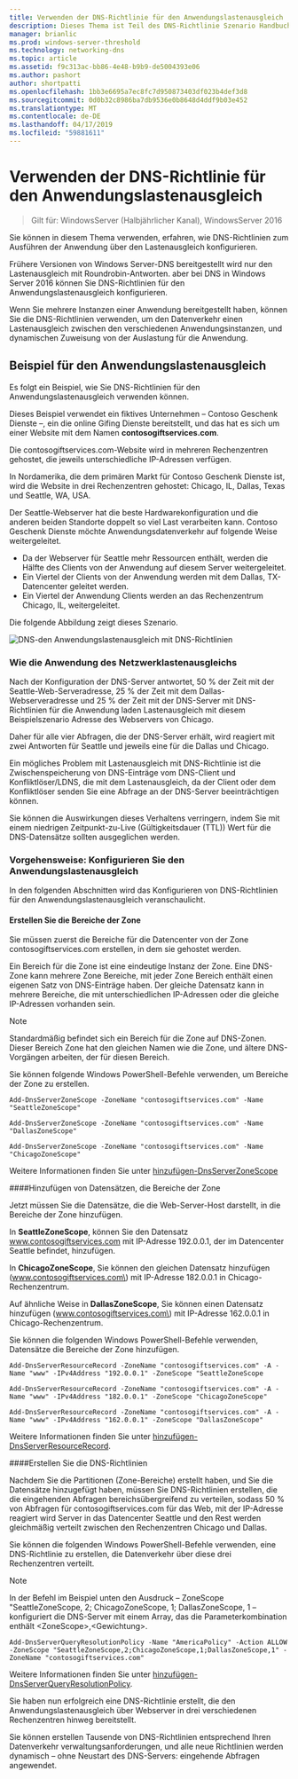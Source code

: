 ```yaml
---
title: Verwenden der DNS-Richtlinie für den Anwendungslastenausgleich
description: Dieses Thema ist Teil des DNS-Richtlinie Szenario Handbuch für Windows Server 2016
manager: brianlic
ms.prod: windows-server-threshold
ms.technology: networking-dns
ms.topic: article
ms.assetid: f9c313ac-bb86-4e48-b9b9-de5004393e06
ms.author: pashort
author: shortpatti
ms.openlocfilehash: 1bb3e6695a7ec8fc7d950873403df023b4def3d8
ms.sourcegitcommit: 0d0b32c8986ba7db9536e0b8648d4ddf9b03e452
ms.translationtype: MT
ms.contentlocale: de-DE
ms.lasthandoff: 04/17/2019
ms.locfileid: "59881611"
---
```

# <a name="use-dns-policy-for-application-load-balancing"></a>Verwenden der DNS-Richtlinie für den Anwendungslastenausgleich

>Gilt für: WindowsServer (Halbjährlicher Kanal), WindowsServer 2016

Sie können in diesem Thema verwenden, erfahren, wie DNS-Richtlinien zum Ausführen der Anwendung über den Lastenausgleich konfigurieren.

Frühere Versionen von Windows Server-DNS bereitgestellt wird nur den Lastenausgleich mit Roundrobin-Antworten. aber bei DNS in Windows Server 2016 können Sie DNS-Richtlinien für den Anwendungslastenausgleich konfigurieren.

Wenn Sie mehrere Instanzen einer Anwendung bereitgestellt haben, können Sie die DNS-Richtlinien verwenden, um den Datenverkehr einen Lastenausgleich zwischen den verschiedenen Anwendungsinstanzen, und dynamischen Zuweisung von der Auslastung für die Anwendung.

## <a name="example-of-application-load-balancing"></a>Beispiel für den Anwendungslastenausgleich

Es folgt ein Beispiel, wie Sie DNS-Richtlinien für den Anwendungslastenausgleich verwenden können.

Dieses Beispiel verwendet ein fiktives Unternehmen – Contoso Geschenk Dienste –, ein die online Gifing Dienste bereitstellt, und das hat es sich um einer Website mit dem Namen **contosogiftservices.com**.

Die contosogiftservices.com-Website wird in mehreren Rechenzentren gehostet, die jeweils unterschiedliche IP-Adressen verfügen.

In Nordamerika, die dem primären Markt für Contoso Geschenk Dienste ist, wird die Website in drei Rechenzentren gehostet: Chicago, IL, Dallas, Texas und Seattle, WA, USA.

Der Seattle-Webserver hat die beste Hardwarekonfiguration und die anderen beiden Standorte doppelt so viel Last verarbeiten kann. Contoso Geschenk Dienste möchte Anwendungsdatenverkehr auf folgende Weise weitergeleitet.

- Da der Webserver für Seattle mehr Ressourcen enthält, werden die Hälfte des Clients von der Anwendung auf diesem Server weitergeleitet.
- Ein Viertel der Clients von der Anwendung werden mit dem Dallas, TX-Datencenter geleitet werden.
- Ein Viertel der Anwendung Clients werden an das Rechenzentrum Chicago, IL, weitergeleitet.

Die folgende Abbildung zeigt dieses Szenario.

![DNS-den Anwendungslastenausgleich mit DNS-Richtlinien](../../media/Dns-App-Lb/dns-app-lb.jpg)


### <a name="how-application-load-balancing-works"></a>Wie die Anwendung des Netzwerklastenausgleichs

Nach der Konfiguration der DNS-Server antwortet, 50 % der Zeit mit der Seattle-Web-Serveradresse, 25 % der Zeit mit dem Dallas-Webserveradresse und 25 % der Zeit mit der DNS-Server mit DNS-Richtlinien für die Anwendung laden Lastenausgleich mit diesem Beispielszenario Adresse des Webservers von Chicago.

Daher für alle vier Abfragen, die der DNS-Server erhält, wird reagiert mit zwei Antworten für Seattle und jeweils eine für die Dallas und Chicago.

Ein mögliches Problem mit Lastenausgleich mit DNS-Richtlinie ist die Zwischenspeicherung von DNS-Einträge vom DNS-Client und Konfliktlöser/LDNS, die mit dem Lastenausgleich, da der Client oder dem Konfliktlöser senden Sie eine Abfrage an der DNS-Server beeinträchtigen können.

Sie können die Auswirkungen dieses Verhaltens verringern, indem Sie mit einem niedrigen Zeitpunkt\-zu\-Live \(Gültigkeitsdauer (TTL)\) Wert für die DNS-Datensätze sollten ausgeglichen werden.

### <a name="how-to-configure-application-load-balancing"></a>Vorgehensweise: Konfigurieren Sie den Anwendungslastenausgleich

In den folgenden Abschnitten wird das Konfigurieren von DNS-Richtlinien für den Anwendungslastenausgleich veranschaulicht.

#### <a name="create-the-zone-scopes"></a>Erstellen Sie die Bereiche der Zone

Sie müssen zuerst die Bereiche für die Datencenter von der Zone contosogiftservices.com erstellen, in dem sie gehostet werden.

Ein Bereich für die Zone ist eine eindeutige Instanz der Zone. Eine DNS-Zone kann mehrere Zone Bereiche, mit jeder Zone Bereich enthält einen eigenen Satz von DNS-Einträge haben. Der gleiche Datensatz kann in mehrere Bereiche, die mit unterschiedlichen IP-Adressen oder die gleiche IP-Adressen vorhanden sein.

>[!NOTE]
>Standardmäßig befindet sich ein Bereich für die Zone auf DNS-Zonen. Dieser Bereich Zone hat den gleichen Namen wie die Zone, und ältere DNS-Vorgängen arbeiten, der für diesen Bereich.

Sie können folgende Windows PowerShell-Befehle verwenden, um Bereiche der Zone zu erstellen.
    
    Add-DnsServerZoneScope -ZoneName "contosogiftservices.com" -Name "SeattleZoneScope"
    
    Add-DnsServerZoneScope -ZoneName "contosogiftservices.com" -Name "DallasZoneScope"
    
    Add-DnsServerZoneScope -ZoneName "contosogiftservices.com" -Name "ChicagoZoneScope"

Weitere Informationen finden Sie unter [hinzufügen-DnsServerZoneScope](https://docs.microsoft.com/powershell/module/dnsserver/add-dnsserverzonescope?view=win10-ps)

####<a name="bkmk_records"></a>Hinzufügen von Datensätzen, die Bereiche der Zone

Jetzt müssen Sie die Datensätze, die die Web-Server-Host darstellt, in die Bereiche der Zone hinzufügen.

In **SeattleZoneScope**, können Sie den Datensatz www.contosogiftservices.com mit IP-Adresse 192.0.0.1, der im Datencenter Seattle befindet, hinzufügen.

In **ChicagoZoneScope**, Sie können den gleichen Datensatz hinzufügen \(www.contosogiftservices.com\) mit IP-Adresse 182.0.0.1 in Chicago-Rechenzentrum.

Auf ähnliche Weise in **DallasZoneScope**, Sie können einen Datensatz hinzufügen \(www.contosogiftservices.com\) mit IP-Adresse 162.0.0.1 in Chicago-Rechenzentrum.

Sie können die folgenden Windows PowerShell-Befehle verwenden, Datensätze die Bereiche der Zone hinzufügen.
    
    Add-DnsServerResourceRecord -ZoneName "contosogiftservices.com" -A -Name "www" -IPv4Address "192.0.0.1" -ZoneScope "SeattleZoneScope
    
    Add-DnsServerResourceRecord -ZoneName "contosogiftservices.com" -A -Name "www" -IPv4Address "182.0.0.1" -ZoneScope "ChicagoZoneScope"
    
    Add-DnsServerResourceRecord -ZoneName "contosogiftservices.com" -A -Name "www" -IPv4Address "162.0.0.1" -ZoneScope "DallasZoneScope"
    

Weitere Informationen finden Sie unter [hinzufügen-DnsServerResourceRecord](https://docs.microsoft.com/powershell/module/dnsserver/add-dnsserverresourcerecord?view=win10-ps).

####<a name="bkmk_policies"></a>Erstellen Sie die DNS-Richtlinien

Nachdem Sie die Partitionen (Zone-Bereiche) erstellt haben, und Sie die Datensätze hinzugefügt haben, müssen Sie DNS-Richtlinien erstellen, die die eingehenden Abfragen bereichsübergreifend zu verteilen, sodass 50 % von Abfragen für contosogiftservices.com für das Web, mit der IP-Adresse reagiert wird Server in das Datencenter Seattle und den Rest werden gleichmäßig verteilt zwischen den Rechenzentren Chicago und Dallas.

Sie können die folgenden Windows PowerShell-Befehle verwenden, eine DNS-Richtlinie zu erstellen, die Datenverkehr über diese drei Rechenzentren verteilt.

>[!NOTE]
>In der Befehl im Beispiel unten den Ausdruck – ZoneScope "SeattleZoneScope, 2; ChicagoZoneScope, 1; DallasZoneScope, 1 – konfiguriert die DNS-Server mit einem Array, das die Parameterkombination enthält \<ZoneScope\>,\<Gewichtung\>.
    
    Add-DnsServerQueryResolutionPolicy -Name "AmericaPolicy" -Action ALLOW -ZoneScope "SeattleZoneScope,2;ChicagoZoneScope,1;DallasZoneScope,1" -ZoneName "contosogiftservices.com"
    

Weitere Informationen finden Sie unter [hinzufügen-DnsServerQueryResolutionPolicy](https://docs.microsoft.com/powershell/module/dnsserver/add-dnsserverqueryresolutionpolicy?view=win10-ps).  

Sie haben nun erfolgreich eine DNS-Richtlinie erstellt, die den Anwendungslastenausgleich über Webserver in drei verschiedenen Rechenzentren hinweg bereitstellt.

Sie können erstellen Tausende von DNS-Richtlinien entsprechend Ihren Datenverkehr verwaltungsanforderungen, und alle neue Richtlinien werden dynamisch – ohne Neustart des DNS-Servers: eingehende Abfragen angewendet.
